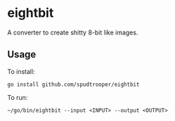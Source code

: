 # eightbit

A converter to create shitty 8-bit like images.

## Usage

To install:

```
go install github.com/spudtrooper/eightbit
```

To run:

```
~/go/bin/eightbit --input <INPUT> --output <OUTPUT>
```